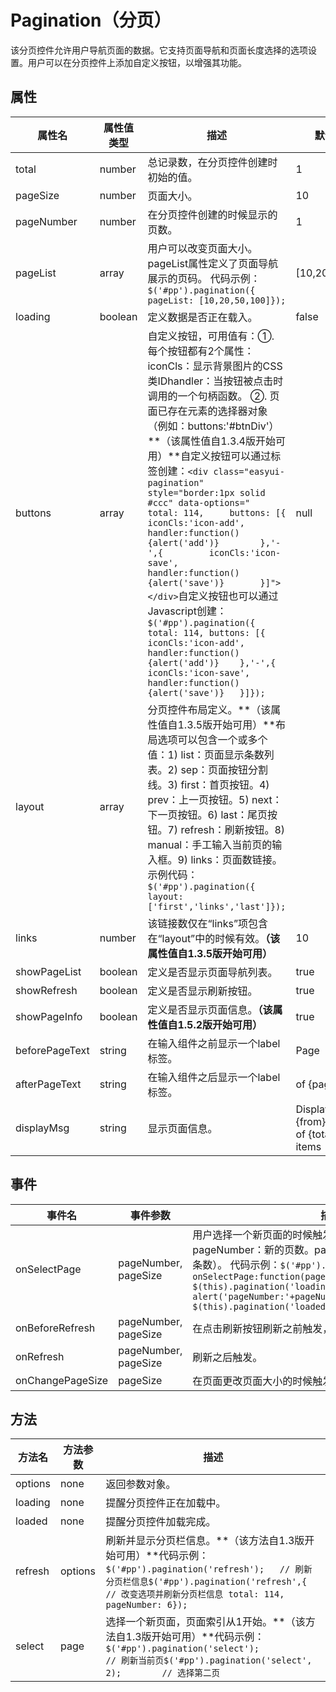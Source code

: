 # Pagination（分页）

该分页控件允许用户导航页面的数据。它支持页面导航和页面长度选择的选项设置。用户可以在分页控件上添加自定义按钮，以增强其功能。

## 属性

| **属性名**        | **属性值类型** | **描述**                                   | **默认值**                                  |
| -------------- | --------- | ---------------------------------------- | ---------------------------------------- |
| total          | number    | 总记录数，在分页控件创建时初始的值。                       | 1                                        |
| pageSize       | number    | 页面大小。                                    | 10                                       |
| pageNumber     | number    | 在分页控件创建的时候显示的页数。                         | 1                                        |
| pageList       | array     | 用户可以改变页面大小。pageList属性定义了页面导航展示的页码。 代码示例：`$('#pp').pagination({	pageList: [10,20,50,100]});` | [10,20,30,50]                            |
| loading        | boolean   | 定义数据是否正在载入。                              | false                                    |
| buttons        | array     | 自定义按钮，可用值有：①. 每个按钮都有2个属性：iconCls：显示背景图片的CSS类IDhandler：当按钮被点击时调用的一个句柄函数。 ②. 页面已存在元素的选择器对象（例如：buttons:'#btnDiv'）**（该属性值自1.3.4版开始可用）**自定义按钮可以通过标签创建：`<div class="easyui-pagination" style="border:1px solid #ccc" data-options="		total: 114,		buttons: [{			iconCls:'icon-add',			handler:function(){alert('add')}		},'-',{			iconCls:'icon-save',			handler:function(){alert('save')}		}]"></div>`自定义按钮也可以通过Javascript创建：`$('#pp').pagination({	total: 114,	buttons: [{		iconCls:'icon-add',		handler:function(){alert('add')}	},'-',{		iconCls:'icon-save',		handler:function(){alert('save')}	}]});` | null                                     |
| layout         | array     | 分页控件布局定义。**（该属性值自1.3.5版开始可用）**布局选项可以包含一个或多个值：1) list：页面显示条数列表。2) sep：页面按钮分割线。3) first：首页按钮。4) prev：上一页按钮。5) next：下一页按钮。6) last：尾页按钮。7) refresh：刷新按钮。8) manual：手工输入当前页的输入框。9) links：页面数链接。示例代码：`$('#pp').pagination({	layout:['first','links','last']});` |                                          |
| links          | number    | 该链接数仅在“links”项包含在“layout”中的时候有效。**（该属性值自1.3.5版开始可用）** | 10                                       |
| showPageList   | boolean   | 定义是否显示页面导航列表。                            | true                                     |
| showRefresh    | boolean   | 定义是否显示刷新按钮。                              | true                                     |
| showPageInfo   | boolean   | 定义是否显示页面信息。**（该属性值自1.5.2版开始可用）**         | true                                     |
| beforePageText | string    | 在输入组件之前显示一个label标签。                      | Page                                     |
| afterPageText  | string    | 在输入组件之后显示一个label标签。                      | of {pages}                               |
| displayMsg     | string    | 显示页面信息。                                  | Displaying {from} to {to} of {total} items |


## 事件

| **事件名**          | **事件参数**             | **描述**                                   |
| ---------------- | -------------------- | ---------------------------------------- |
| onSelectPage     | pageNumber, pageSize | 用户选择一个新页面的时候触发。回调函数包含2个参数：pageNumber：新的页数。pageSize: 页面大小（每页显示的条数）。 代码示例：`$('#pp').pagination({	onSelectPage:function(pageNumber, pageSize){		$(this).pagination('loading');		alert('pageNumber:'+pageNumber+',pageSize:'+pageSize);		$(this).pagination('loaded');	}});` |
| onBeforeRefresh  | pageNumber, pageSize | 在点击刷新按钮刷新之前触发，返回false可以取消刷新动作。           |
| onRefresh        | pageNumber, pageSize | 刷新之后触发。                                  |
| onChangePageSize | pageSize             | 在页面更改页面大小的时候触发。                          |

## 方法

| **方法名** | **方法参数** | **描述**                                   |
| ------- | -------- | ---------------------------------------- |
| options | none     | 返回参数对象。                                  |
| loading | none     | 提醒分页控件正在加载中。                             |
| loaded  | none     | 提醒分页控件加载完成。                              |
| refresh | options  | 刷新并显示分页栏信息。**（该方法自1.3版开始可用）**代码示例：`$('#pp').pagination('refresh');	// 刷新分页栏信息$('#pp').pagination('refresh',{	// 改变选项并刷新分页栏信息	total: 114,	pageNumber: 6});` |
| select  | page     | 选择一个新页面，页面索引从1开始。**（该方法自1.3版开始可用）**代码示例：`$('#pp').pagination('select');            // 刷新当前页$('#pp').pagination('select', 2);        // 选择第二页` |